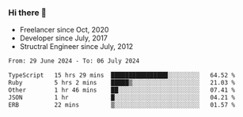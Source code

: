 ### Hi there 👋

- Freelancer since Oct, 2020
- Developer since July, 2017
- Structral Engineer since July, 2012

<!--START_SECTION:waka-->

```txt
From: 29 June 2024 - To: 06 July 2024

TypeScript   15 hrs 29 mins  ████████████████░░░░░░░░░   64.52 %
Ruby         5 hrs 2 mins    █████▒░░░░░░░░░░░░░░░░░░░   21.03 %
Other        1 hr 46 mins    ██░░░░░░░░░░░░░░░░░░░░░░░   07.41 %
JSON         1 hr            █░░░░░░░░░░░░░░░░░░░░░░░░   04.21 %
ERB          22 mins         ▒░░░░░░░░░░░░░░░░░░░░░░░░   01.57 %
```

<!--END_SECTION:waka-->
